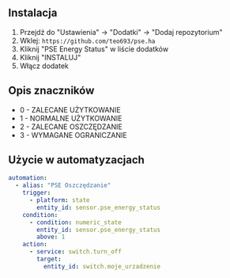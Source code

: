 ## Instalacja
1. Przejdź do "Ustawienia" -> "Dodatki" -> "Dodaj repozytorium"
2. Wklej: `https://github.com/teo693/pse.ha`
3. Kliknij "PSE Energy Status" w liście dodatków
4. Kliknij "INSTALUJ"
5. Włącz dodatek

## Opis znaczników
* 0 - ZALECANE UŻYTKOWANIE 
* 1 - NORMALNE UŻYTKOWANIE
* 2 - ZALECANE OSZCZĘDZANIE
* 3 - WYMAGANE OGRANICZANIE

## Użycie w automatyzacjach
```yaml
automation:
  - alias: "PSE Oszczędzanie"
    trigger:
      - platform: state
        entity_id: sensor.pse_energy_status
    condition:
      - condition: numeric_state
        entity_id: sensor.pse_energy_status
        above: 1
    action:
      - service: switch.turn_off
        target:
          entity_id: switch.moje_urzadzenie
```
